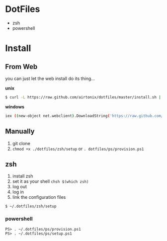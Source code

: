 # DotFiles

- zsh
- powershell

# Install

## From Web

you can just let the web install do its thing...

**unix**

```bash
$ curl -L https://raw.github.com/airtonix/dotfiles/master/install.sh | sh
```

**windows**

```bash
iex ((new-object net.webclient).DownloadString('https://raw.github.com/airtonix/dotfiles/master/install.ps1'))
```

## Manually

1. git clone
2. `chmod +x ./dotfiles/zsh/setup` or `. dotfiles/ps/provision.ps1`

## zsh

1. install zsh
2. set it as your shell `chsh $(which zsh)`
3. log out
4. log in
5. link the configuration files

```console
$ ~/.dotfiles/zsh/setup
```

### powershell

```console
PS> . ~/.dotfiles/ps/provision.ps1
PS> . ~/.dotfiles/ps/setup.ps1
```
